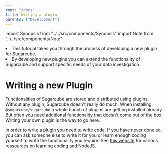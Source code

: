 ```yaml
---
root: "/docs"
title: Writing a plugin
parents: ["Development"]
---
```


import Synopsis from "../../src/components/Synopsis"
import Note from "../../src/components/Note"

<Synopsis>
<li>This tutorial takes you through the process of developing a new plugin for Sugarcube.</li>
<li>By developing new plugins you can extend the functionality of Sugarcube and support specific needs of your data investigation.</li>
</Synopsis>

# Writing a new Plugin

Functionalities of Sugarcube are stored and distributed using plugins. Without any plugin, Sugarcube doesn't really do much. When installing `@sugarcube/sugarcube` a whole bunch of plugins are getting installed already. But often you need additional functionality that doesn't come out of the box. Writing your own plugin is the way to go here.

<Note>
In order to write a plugin you need to write code. If you have never done so, you can ask someone else to write it for you or learn enough coding yourself to write the functionality you require. See <a href="https://github.com/vioan/nodejs-learning-resources">this website</a> for various ressources on learning coding and NodeJS.
</Note>
